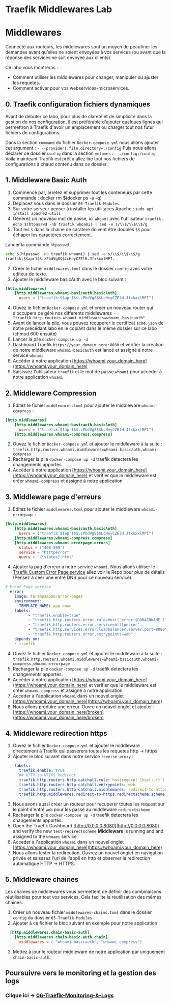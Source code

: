# Traefik Middlewares Lab


# Middlewares

Connecté aux routeurs, les middlewares sont un moyen de peaufiner les demandes avant qu’elles ne soient envoyées à vos services (ou avant que la réponse des services ne soit envoyée aux clients)

Ce labo vous montreras :
* Comment utiliser les middlewares pour changer, manipuler ou ajuster les requetes.
* Comment activer pour vos webservices-microservices.

## 0. Traefik configuration fichiers dynamiques
Avant de débuter ce labo, pour plus de clareté et de simplicité dans la gestion de nos ocnfiguration,
il est préférable d'ajouter quelques lignes qui permettron à Traefik d'avoir un emplacement ou charger tout nos 
futur fichiers de configurations.

Dans la section `command` du fichier `Docker-compose.yml` nous allons ajouter cet argument : `- --providers.file.directory=./config`
Puis nous allons déclarer ce dossier `config` dans la section `volumes` : `- ./config:/config`
Voilà mainteant Traefik est prêt à allez lire tout nos fichiers de configurations à chaud contenu dans ce dossier.

## 1. Middleware Basic Auth
1. Commence par, arretez et supprimer tout les conteneurs par cette commande : docker rm $(docker ps -a -q)
2. Deplacez vous dans le dossier `05-Traefik-Modules`.
3. Sur votre serveur penser à installer les utilitaires Apache : `sudo apt install apache2-utils`
4. Générez un nouveau mot de passe, ici  `whoami` avec l'utilisateur `traefik` : `echo $(htpasswd -nb traefik whoami) | sed -e s/\\$/\\$\\$/g`
5. Tout les `$` dans la chaine de caratère doivent être doublés `$$` pour échaper les caractères correctement. 

Lancer la commande `htpasswd`

```bash
echo $(htpasswd -nb traefik whoami) | sed -e s/\\$/\\$\\$/g
traefik:$$apr1$$.zPbdVg8$$LcHeyCZElH.JfxkxxlMPI.

```
2. Créer le ficher `middlewares.toml` dans le dossier `config` avec votre editeur de texte.
3. Ajouter le middleware basicAuth avec le bloc suivant :
```toml
[http.middlewares]
    [http.middlewares.whoami-basicauth.basicAuth]
      users = ["traefik:$$apr1$$.zPbdVg8$$LcHeyCZElH.JfxkxxlMPI"]
```
4. Ouvez le fichier `Docker-compose.yml` et creer un nouveau router qui s'occupera de géré nos differents middlewares `- "traefik.http.routers.whoami.middlewares=whoami-basicauth"`
5. Avant de lancer la pile, vous pouvez recuperer le certificat `acme.json` de notre précédant labo en le copiant dans le même dossier sur ce labo (chmod 600 ensuite)
8. Lancer la pile `docker-compose up -d`
9. Dashboard Traefik  `https://your_domain_here:8080` et verifier la création de notre middleware `whoami-basicauth` est lancé et assigné à notre service `whoami`
10. Accéder à notre application [https://whoami.your_domain_here](https://whoami.your_domain_here)
11. Saisissez l'utilisateur `traefik`  et le mot de passe `whoami` pour acceder à notre application `whoami`

## 2. Middleware Compression
1. Editez le fichier `middlewares.toml` pour ajouter le middleware `whoami-compress` : 
````toml
[http.middlewares]
    [http.middlewares.whoami-basicauth.basicAuth]
      users = ["traefik:$$apr1$$.zPbdVg8$$LcHeyCZElH.JfxkxxlMPI"]
    [http.middlewares.whoami-compress.compress]
````
2. Ouvez le fichier `Docker-compose.yml` et ajouter le middleware à la suite  : `traefik.http.routers.whoami.middlewares=whoami-basicauth,whoami-compress`
3. Recharger la pile `docker-compose up -d` traefik detectera les changements apportés.
4. Accéder à notre application [https://whoami.your_domain_here](https://whoami.your_domain_here) et verifier que le middleware est créer `whoami-compress` et  assigné à notre application

## 3. Middleware page d'erreurs
1. Editez le fichier `middlewares.toml` pour ajouter le middleware `whoami-errorpage` : 
````toml
[http.middlewares]
    [http.middlewares.whoami-basicauth.basicAuth]
      users = ["traefik:$$apr1$$.zPbdVg8$$LcHeyCZElH.JfxkxxlMPI"]
    [http.middlewares.whoami-compress.compress]
    [http.middlewares.whoami-errorpage.errors]
      status = ["400-599"]
      service = "htttperror"
      query = "/{status}.html"
````
4. Ajouter la pag d'erreur a notre service `whoami`. Nous allons utiliser le [Traefik Custom Error Page service](https://github.com/guillaumebriday/traefik-custom-error-pages) allez voir le Repo pour plus de détails (Pensez à céer une entré DNS pour ce nouveau service).
  ```yaml
  # Error Page service
    error:
      image: tarampampam/error-pages
      environment:
        TEMPLATE_NAME: app-down
      labels:
            - "traefik.enable=true"
            - "traefik.http.routers.error.rule=Host(`error.$DOMAINNAME`)"
            - "traefik.http.routers.error.service=htttperror"
            - "traefik.http.services.error.loadbalancer.server.port=8080"
            - "traefik.http.routers.error.entrypoints=web"
      depends_on:
      - traefik
  ```
4. Ouvez le fichier `Docker-compose.yml` et ajouter le middleware à la suite : `traefik.http.routers.whoami.middlewares=whoami-basicauth,whoami-compress,whoami-errorpage`
6. Recharger la pile `docker-compose up -d` traefik detectera les changements apportés.
4. Accéder à notre application [https://whoami.your_domain_here](https://whoami.your_domain_here) et verifier que le middleware est créer `whoami-compress` et  assigné à notre application
8.  Acceder à l'application `whoami` dans un nouvel onglet  [https://whoami.your_domain_here](https://whoami.your_domain_here)
9.  Nous allons produire une erreur. Ouvre un nouvel onglet et ajouter :  [https://whoami.your_domain_here/broken](https://whoami.your_domain_here/broken)

## 4. Middleware redirection https
1. Ouvez le fichier `Docker-compose.yml` et ajouter le middleware directement à Traefik qui passerera toutes les requetes http -> htttps
2. Ajouter le bloc suivant dans notre service `reverse-proxy` : 
````yml
    labels:
      traefik.enable: true
      ## HTTP-to-HTTPS Redirect
      traefik.http.routers.http-catchall.rule: hostregexp(`{host:.+}`)
      traefik.http.routers.http-catchall.entrypoints: web
      traefik.http.routers.http-catchall.middlewares: redirect-to-https
      traefik.http.middlewares.redirect-to-https.redirectscheme.scheme: https
````
3. Nous avons aussi créer un routeur pour recuperer toutes les request sur le point d'entré `web` pour les passé au middleware `redirectscheme`
6. Recharger la pile `docker-compose up -d` traefik detectera les changements apportés.
10. Open the Traefik Dashboard [http://0.0.0.0:8080](http://0.0.0.0:8080) and verify the new `test-redirectscheme` **Middleware** is running and and assigned to the `whoami` service
8. Acceder à l'application `whoami` dans un nouvel onglet  [https://whoami.your_domain_here](https://whoami.your_domain_here)
12. Nous allons tester la redirection, Ouvrez un nouvel onglet en navigation privée et saisssez l'url de l'appli en http et observer la redirection automatique HTTP -> HTTPS. 

## 5. Middleware chaines
Les chaines de middlewares vous permettent de définir des combinaisons réutilisables pour tout vos services. Cela facilite la réutilisation des mêmes chaines.
1. Créer un nouveau fichier `middlewares-chains.toml` dans le dossier `config` du dossier `05-Traefik-Modules` 
2. Ajouter à ce fichier le bloc suivant en exemple pour notre application : 
````toml
  [http.middlewares.chain-basic-auth]
    [http.middlewares.chain-basic-auth.chain]
      middlewares = [ "whoami-basicauth", "whoami-compress"]
````
3. Mettez à jour le routeur middleware de notre application par uniquement `chain-basic-auth`.

## Poursuivre vers le monitoring et la gestion des logs

### Clique ici ->  [06-Traefik-Monitoring-&-Logs](https://github.com/M0okz/Traefik-EdgeProxy/blob/main/06-Traefik-Monitoring-&-Logs/traefik-logs-monitoring.md)